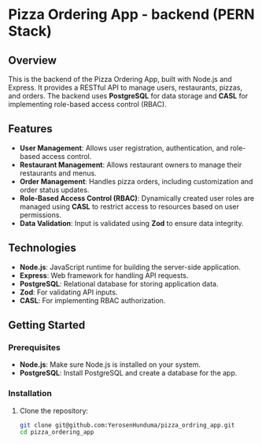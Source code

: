 # Pizza Ordering App - backend (PERN Stack)

## Overview

This is the backend of the Pizza Ordering App, built with Node.js and Express. It provides a RESTful API to manage users, restaurants, pizzas, and orders. The backend uses **PostgreSQL** for data
storage and **CASL** for implementing role-based access control (RBAC).

## Features

-   **User Management**: Allows user registration, authentication, and role-based access control.
-   **Restaurant Management**: Allows restaurant owners to manage their restaurants and menus.
-   **Order Management**: Handles pizza orders, including customization and order status updates.
-   **Role-Based Access Control (RBAC)**: Dynamically created user roles are managed using **CASL** to restrict access to resources based on user permissions.
-   **Data Validation**: Input is validated using **Zod** to ensure data integrity.

## Technologies

-   **Node.js**: JavaScript runtime for building the server-side application.
-   **Express**: Web framework for handling API requests.
-   **PostgreSQL**: Relational database for storing application data.
-   **Zod**: For validating API inputs.
-   **CASL**: For implementing RBAC authorization.

## Getting Started

### Prerequisites

-   **Node.js**: Make sure Node.js is installed on your system.
-   **PostgreSQL**: Install PostgreSQL and create a database for the app.

### Installation

1. Clone the repository:
    ```bash
    git clone git@github.com:YerosenHunduma/pizza_ordring_app.git
    cd pizza_ordering_app
    ```
